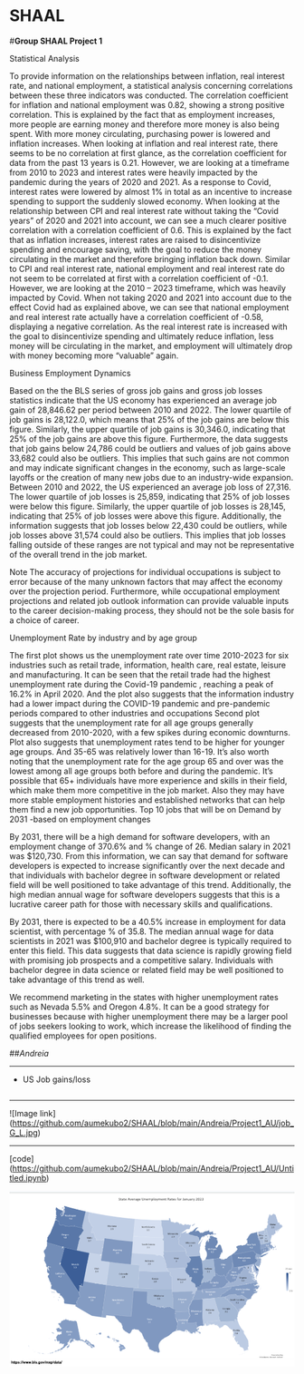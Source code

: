 # SHAAL
#**Group SHAAL Project 1**

Statistical Analysis

To provide information on the relationships between inflation, real interest rate, and national employment, a statistical analysis concerning correlations between these three indicators was conducted. 
The correlation coefficient for inflation and national employment was 0.82, showing a strong positive correlation. This is explained by the fact that as employment increases, more people are earning money and therefore more money is also being spent. With more money circulating, purchasing power is lowered and inflation increases. 
When looking at inflation and real interest rate, there seems to be no correlation at first glance, as the correlation coefficient for data from the past 13 years is 0.21. However, we are looking at a timeframe from 2010 to 2023 and interest rates were heavily impacted by the pandemic during the years of 2020 and 2021. As a response to Covid, interest rates were lowered by almost 1% in total as an incentive to increase spending to support the suddenly slowed economy. When looking at the relationship between CPI and real interest rate without taking the “Covid years” of 2020 and 2021 into account, we can see a much clearer positive correlation with a correlation coefficient of 0.6. This is explained by the fact that as inflation increases, interest rates are raised to disincentivize spending and encourage saving, with the goal to reduce the money circulating in the market and therefore bringing inflation back down. 
Similar to CPI and real interest rate, national employment and real interest rate do not seem to be correlated at first with a correlation coefficient of -0.1. However, we are looking at the 2010 – 2023 timeframe, which was heavily impacted by Covid. When not taking 2020 and 2021 into account due to the effect Covid had as explained above, we can see that national employment and real interest rate actually have a correlation coefficient of -0.58, displaying a negative correlation. As the real interest rate is increased with the goal to disincentivize spending and ultimately reduce inflation, less money will be circulating in the market, and employment will ultimately drop with money becoming more “valuable” again. 

Business Employment Dynamics

Based on the the BLS series of gross job gains and gross job losses statistics indicate that the US economy has experienced an average job gain of 28,846.62 per period between 2010 and 2022. The lower quartile of job gains is 28,122.0, which means that 25% of the job gains are below this figure. Similarly, the upper quartile of job gains is 30,346.0, indicating that 25% of the job gains are above this figure.
Furthermore, the data suggests that job gains below 24,786 could be outliers and values of job gains above 33,682 could also be outliers. This implies that such gains are not common and may indicate significant changes in the economy, such as large-scale layoffs or the creation of many new jobs due to an industry-wide expansion.
Between 2010 and 2022, the US experienced an average job loss of 27,316. The lower quartile of job losses is 25,859, indicating that 25% of job losses were below this figure. Similarly, the upper quartile of job losses is 28,145, indicating that 25% of job losses were above this figure.
Additionally, the information suggests that job losses below 22,430 could be outliers, while job losses above 31,574 could also be outliers. This implies that job losses falling outside of these ranges are not typical and may not be representative of the overall trend in the job market.

Note
The accuracy of projections for individual occupations is subject to error because of the many unknown factors that may affect the economy over the projection period. Furthermore, while occupational employment projections and related job outlook information can provide valuable inputs to the career decision-making process, 
they should not be the sole basis for a choice of career.

Unemployment Rate by industry and by age group

The first plot shows us the unemployment rate over time 2010-2023 for six industries such as retail trade, information, health care, real estate, leisure and manufacturing. It can be seen that the retail trade had the highest unemployment rate during the Covid-19 pandemic , reaching a peak of 16.2% in April 2020. And the plot also  suggests that the information industry had a lower impact during the COVID-19 pandemic and pre-pandemic periods compared to other industries and occupations
Second plot suggests that the unemployment rate for all age groups generally decreased from 2010-2020, with a few spikes during economic downturns. Plot also suggests that unemployment rates tend to be higher for younger age groups. And 35-65 was relatively lower than 16-19. It’s also worth noting that the unemployment rate for the age group 65 and over was the lowest among all age groups both before and during the pandemic. It’s possible that 65+ individuals have more experience and skills in their field, which make them more competitive in the job market. Also they may have more stable employment histories and established networks that can help them find a new job opportunities. 
Top 10 jobs that will be on Demand by 2031 -based on employment changes

By 2031, there will be a high demand for software developers, with an employment change of 370.6% and % change of 26. Median salary in 2021 was $120,730. From this information, we can say that demand for software developers is expected to increase significantly over the next decade and that individuals with bachelor degree in software development or related field will be well positioned to take advantage of this trend. Additionally, the high median annual wage for software developers suggests that this is a lucrative career path for those with necessary skills and qualifications. 

By 2031, there is expected to be a 40.5% increase in employment for data scientist, with percentage % of 35.8. The median annual wage for data scientists in 2021 was $100,910 and bachelor degree is typically required to enter this field. This data suggests that data science is rapidly growing field with promising job prospects and a competitive salary. Individuals with bachelor degree in data science or related field may be well positioned to take advantage of this trend as well. 


We recommend marketing in the states with higher unemployment rates such as Nevada 5.5% and Oregon 4.8%. It can be a good strategy for businesses because with higher unemployment there may be a larger pool of jobs seekers looking to work, which increase the likelihood of finding the qualified employees for open positions. 






##_Andreia_

-------------
- US Job gains/loss

```python
```

-----


![Image link] (https://github.com/aumekubo2/SHAAL/blob/main/Andreia/Project1_AU/job_G_L.jpg)

-----
[code] (https://github.com/aumekubo2/SHAAL/blob/main/Andreia/Project1_AU/Untitled.ipynb)

![Alt Text](https://github.com/aumekubo2/SHAAL/blob/main/Screenshot%202023-03-26%20at%208.33.23%20PM.png)
